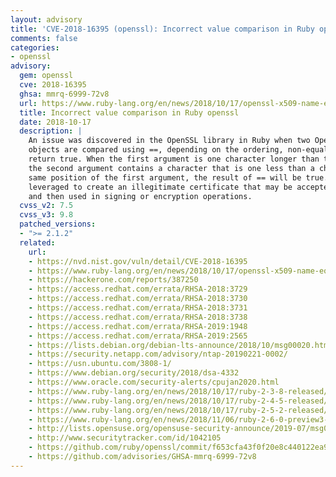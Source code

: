 ```yaml
---
layout: advisory
title: 'CVE-2018-16395 (openssl): Incorrect value comparison in Ruby openssl'
comments: false
categories:
- openssl
advisory:
  gem: openssl
  cve: 2018-16395
  ghsa: mmrq-6999-72v8
  url: https://www.ruby-lang.org/en/news/2018/10/17/openssl-x509-name-equality-check-does-not-work-correctly-cve-2018-16395/
  title: Incorrect value comparison in Ruby openssl
  date: 2018-10-17
  description: |
    An issue was discovered in the OpenSSL library in Ruby when two OpenSSL::X509::Name
    objects are compared using ==, depending on the ordering, non-equal objects may
    return true. When the first argument is one character longer than the second, or
    the second argument contains a character that is one less than a character in the
    same position of the first argument, the result of == will be true. This could be
    leveraged to create an illegitimate certificate that may be accepted as legitimate
    and then used in signing or encryption operations.
  cvss_v2: 7.5
  cvss_v3: 9.8
  patched_versions:
  - ">= 2.1.2"
  related:
    url:
    - https://nvd.nist.gov/vuln/detail/CVE-2018-16395
    - https://www.ruby-lang.org/en/news/2018/10/17/openssl-x509-name-equality-check-does-not-work-correctly-cve-2018-16395/
    - https://hackerone.com/reports/387250
    - https://access.redhat.com/errata/RHSA-2018:3729
    - https://access.redhat.com/errata/RHSA-2018:3730
    - https://access.redhat.com/errata/RHSA-2018:3731
    - https://access.redhat.com/errata/RHSA-2018:3738
    - https://access.redhat.com/errata/RHSA-2019:1948
    - https://access.redhat.com/errata/RHSA-2019:2565
    - https://lists.debian.org/debian-lts-announce/2018/10/msg00020.html
    - https://security.netapp.com/advisory/ntap-20190221-0002/
    - https://usn.ubuntu.com/3808-1/
    - https://www.debian.org/security/2018/dsa-4332
    - https://www.oracle.com/security-alerts/cpujan2020.html
    - https://www.ruby-lang.org/en/news/2018/10/17/ruby-2-3-8-released/
    - https://www.ruby-lang.org/en/news/2018/10/17/ruby-2-4-5-released/
    - https://www.ruby-lang.org/en/news/2018/10/17/ruby-2-5-2-released/
    - https://www.ruby-lang.org/en/news/2018/11/06/ruby-2-6-0-preview3-released/
    - http://lists.opensuse.org/opensuse-security-announce/2019-07/msg00036.html
    - http://www.securitytracker.com/id/1042105
    - https://github.com/ruby/openssl/commit/f653cfa43f0f20e8c440122ea982382b6228e7f5
    - https://github.com/advisories/GHSA-mmrq-6999-72v8
---
```

